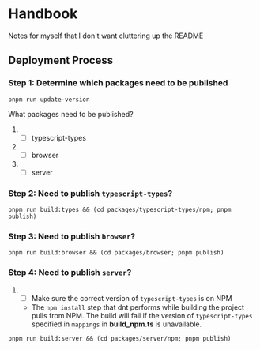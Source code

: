 # Handbook

Notes for myself that I don't want cluttering up the README

## Deployment Process

### Step 1: Determine which packages need to be published

```
pnpm run update-version
```

What packages need to be published?

1.
   - [ ] typescript-types
1.
   - [ ] browser
1.
   - [ ] server

### Step 2: Need to publish `typescript-types`?

```
pnpm run build:types && (cd packages/typescript-types/npm; pnpm publish)
```

### Step 3: Need to publish `browser`?

```
pnpm run build:browser && (cd packages/browser; pnpm publish)
```

### Step 4: Need to publish `server`?

1.
   - [ ] Make sure the correct version of `typescript-types` is on NPM
   - The `npm install` step that dnt performs while building the project pulls from NPM. The build
     will fail if the version of `typescript-types` specified in `mappings` in **build_npm.ts** is
     unavailable.

```
pnpm run build:server && (cd packages/server/npm; pnpm publish)
```
